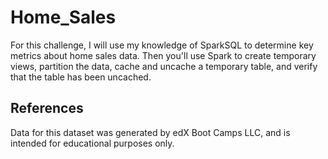 # Home_Sales

For this challenge, I will use my knowledge of SparkSQL to determine key metrics about home sales data. Then you'll use Spark to create temporary views, partition the data, cache and uncache a temporary table, and verify that the table has been uncached.

## References

Data for this dataset was generated by edX Boot Camps LLC, and is intended for educational purposes only.
